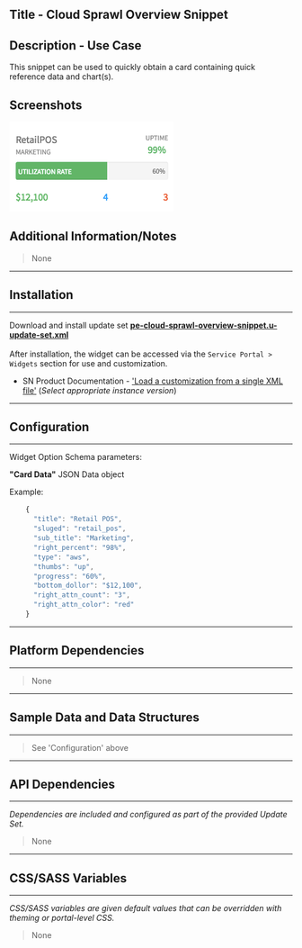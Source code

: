 ## Title - Cloud Sprawl Overview Snippet

## Description - Use Case

This snippet can be used to quickly obtain a card containing quick reference data and chart(s).

## Screenshots
![alt text](../images/pe-cloud-sprawl-overview-snippet.png "Tabs Selector - No tab selection")

## Additional Information/Notes 
> None
---
## Installation
---
Download and install update set **[pe-cloud-sprawl-overview-snippet.u-update-set.xml](pe-cloud-sprawl-overview-snippet.u-update-set.xml)** <br/><br/>
After installation, the widget can be accessed via the `Service Portal > Widgets` section for use and customization.<br/>
* SN Product Documentation - ['Load a customization from a single XML file'](https://docs.servicenow.com/search?q=Load+a+customization+from+a+single+XML+file)   (<i>Select appropriate instance version</i>)
---
## Configuration
---
Widget Option Schema parameters:

**"Card Data"** JSON Data object

Example:

```javascript
    {
      "title": "Retail POS",
      "sluged": "retail_pos",
      "sub_title": "Marketing",
      "right_percent": "98%",
      "type": "aws",
      "thumbs": "up",
      "progress": "60%",
      "bottom_dollor": "$12,100",
      "right_attn_count": "3",
      "right_attn_color": "red"
    }
```
---
## Platform Dependencies
---
> None
---
## Sample Data and Data Structures
---
> See 'Configuration' above
---
## API Dependencies
---
<i>Dependencies are included and configured as part of the provided Update Set.</i>
> None
---
## CSS/SASS Variables
---
_CSS/SASS variables are given default values that can be overridden with theming or portal-level CSS._
> None